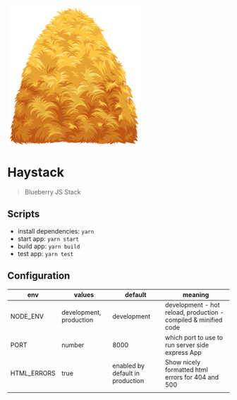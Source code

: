 ![Haystack](https://github.com/blueberryapps/haystack/blob/master/docs/haystack_logo.png?raw=true)
# Haystack

> Blueberry JS Stack

## Scripts

- install dependencies: `yarn`
- start app: `yarn start`
- build app: `yarn build`
- test app: `yarn test`

## Configuration

| env | values | default | meaning |
|-----|--------|---------|---------|
| NODE_ENV | development, production | development  | development - hot reload, production - compiled & minified code |
| PORT | number | 8000 | which port to use to run server side express App |
| HTML_ERRORS | true | enabled by default in production | Show nicely formatted html errors for 404 and 500 |
| | | | |

